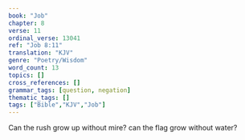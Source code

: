 ```yaml
---
book: "Job"
chapter: 8
verse: 11
ordinal_verse: 13041
ref: "Job 8:11"
translation: "KJV"
genre: "Poetry/Wisdom"
word_count: 13
topics: []
cross_references: []
grammar_tags: [question, negation]
thematic_tags: []
tags: ["Bible","KJV","Job"]
---
```

Can the rush grow up without mire? can the flag grow without water?
